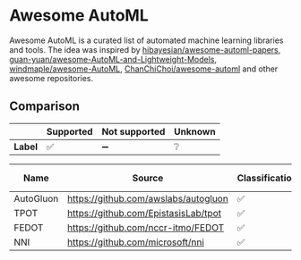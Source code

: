 # Awesome AutoML

<!-- include public/sheet.md -->

Awesome AutoML is a curated list of automated machine learning libraries and tools. The idea was inspired by [hibayesian/awesome-automl-papers](https://github.com/hibayesian/awesome-automl-papers), [guan-yuan/awesome-AutoML-and-Lightweight-Models](https://github.com/guan-yuan/awesome-AutoML-and-Lightweight-Models), [windmaple/awesome-AutoML](https://github.com/windmaple/awesome-AutoML), [ChanChiChoi/awesome-automl](https://github.com/ChanChiChoi/awesome-automl) and other awesome repositories. 

## Comparison

|    | Supported| Not supported | Unknown |
|--|--|--|--|
| **Label** | :white_check_mark: | :heavy_minus_sign: | :grey_question: |


|Name     |Source                              |Classification|Regression|Clustering|Time series|Image Classification|Object Detection|Data cleaning|Feature Engineering|Feature Selection|Hyperparameter Tuning|Model Selection|Model Evaluation|
|---------|------------------------------------|--------------|----------|----------|-----------|--------------------|----------------|-------------|-------------------|-----------------|---------------------|---------------|----------------|
|AutoGluon|https://github.com/awslabs/autogluon|:white_check_mark:|:white_check_mark:|:heavy_minus_sign:|:heavy_minus_sign:|:white_check_mark:  |:white_check_mark:|:white_check_mark:|:white_check_mark: |:white_check_mark:|:white_check_mark:   |:white_check_mark:|:white_check_mark:|
|TPOT     |https://github.com/EpistasisLab/tpot|:white_check_mark:|:white_check_mark:|:heavy_minus_sign:|:heavy_minus_sign:|:heavy_minus_sign:  |:heavy_minus_sign:|:heavy_minus_sign:|:white_check_mark: |:white_check_mark:|:white_check_mark:   |:white_check_mark:|:heavy_minus_sign:|
|FEDOT    |https://github.com/nccr-itmo/FEDOT  |:white_check_mark:|:white_check_mark:|:white_check_mark:|:white_check_mark:|:grey_question:     |:grey_question: |:grey_question:|:grey_question:    |:grey_question:  |:grey_question:      |:grey_question:|:grey_question: |
|NNI      |https://github.com/microsoft/nni    |:white_check_mark:|:white_check_mark:|:grey_question:|:grey_question:|:heavy_minus_sign:  |:heavy_minus_sign:|:grey_question:|:white_check_mark: |:white_check_mark:|:white_check_mark:   |:white_check_mark: |:grey_question: |





